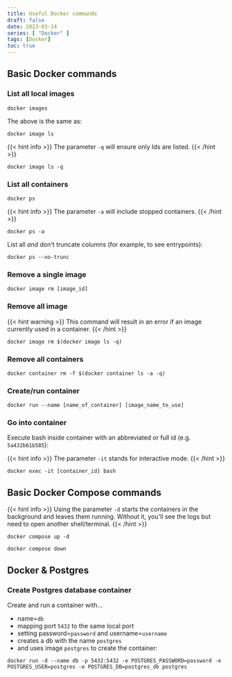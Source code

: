 ```yaml
---
title: Useful Docker commands
draft: false
date: 2023-03-14
series: [ "Docker" ]
tags: [Docker]
toc: true
---
```


## Basic Docker commands
### List all local images
```shell
docker images
```
The above is the same as:
```shell
docker image ls
```
{{< hint info >}}
The parameter `-q` will ensure only Ids are listed.
{{< /hint >}}
```shell
docker image ls -q
```

### List all containers
```shell
docker ps
```

{{< hint info >}}
The parameter `-a` will include stopped containers.
{{< /hint >}}
```shell
docker ps -a
```

List all *and* don't truncate columns (for example, to see entrypoints):
```shell
docker ps --no-trunc
```

### Remove a single image
```shell
docker image rm [image_id]
```

### Remove all image
{{< hint warning >}}
This command will result in an error if an image currently used in a container.
{{< /hint >}}
```shell
docker image rm $(docker image ls -q)
```

### Remove all containers
```shell
docker container rm -f $(docker container ls -a -q)
```

### Create/run container
```shell
docker run --name [name_of_container] [image_name_to_use]
```

### Go into container
Execute bash inside container with an abbreviated or full id (e.g. `5a432b61b585`):

{{< hint info >}}
The parameter `-it` stands for interactive mode.
{{< /hint >}}
```shell
docker exec -it [container_id] bash
```

## Basic Docker Compose commands
{{< hint info >}}
Using the parameter `-d` starts the containers in the background and leaves them running. Without it, you'll see the logs but need to open another shell/terminal.
{{< /hint >}}
```shell
docker compose up -d
```

```shell
docker compose down
```

## Docker & Postgres
### Create Postgres database container
Create and run a container with... 
- name=`db`
- mapping port `5432` to the same local port
- setting password=`password` and username=`username`
- creates a db with the name `postgres`
- and uses image `postgres` to create the container:
```shell
docker run -d --name db -p 5432:5432 -e POSTGRES_PASSWORD=password -e POSTGRES_USER=postgres -e POSTGRES_DB=postgres_db postgres
```